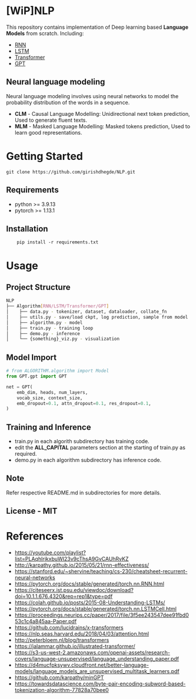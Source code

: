 # [WiP]NLP
This repository contains implementation of Deep learning based **Language Models** from scratch. Including:
* [RNN](./RNN)
* [LSTM](./LSTM)
* [Transformer](./Transformer)
* [GPT](./GPT)


## Neural language modeling
Neural language modeling involves using neural networks to model the probability distribution of the words in a sequence. 
* **CLM** - Causal Language Modelling: Unidirectional next token prediction, Used to generate fluent texts.
* **MLM** - Masked Language Modelling: Masked tokens prediction, Used to learn good representations.

# Getting Started

```shell
git clone https://github.com/girishdhegde/NLP.git
```

## Requirements
* python >= 3.9.13
* pytorch >= 1.13.1

## Installation
```
    pip install -r requirements.txt
```

# Usage
## Project Structure
```bash
NLP
├── Algorithm[RNN/LSTM/Transformer/GPT]
│    ├── data.py - tokenizer, dataset, dataloader, collate_fn
│    ├── utils.py - save/load ckpt, log prediction, sample from model
│    ├── algorithm.py - model
│    ├── train.py - training loop
│    ├── demo.py - inference
│    └── {something}_viz.py - visualization

```
## Model Import
```python
# from ALGORITHM.algorithm import Model
from GPT.gpt import GPT

net = GPT(
    emb_dim, heads, num_layers,
    vocab_size, context_size,
    emb_dropout=0.1, attn_dropout=0.1, res_dropout=0.1,
)
```

## Training and Inference
* train.py in each algorith subdirectory has training code.
* edit the **ALL_CAPITAL** parameters section at the starting of train.py as required. 
* demo.py in each algorithm subdirectory has inference code.

## Note
Refer respective README.md in subdirectories for more details.

## License - MIT
# References
* https://youtube.com/playlist?list=PLAqhIrjkxbuWI23v9cThsA9GvCAUhRvKZ
* http://karpathy.github.io/2015/05/21/rnn-effectiveness/
* https://stanford.edu/~shervine/teaching/cs-230/cheatsheet-recurrent-neural-networks
* https://pytorch.org/docs/stable/generated/torch.nn.RNN.html
* https://citeseerx.ist.psu.edu/viewdoc/download?doi=10.1.1.676.4320&rep=rep1&type=pdf
* https://colah.github.io/posts/2015-08-Understanding-LSTMs/
* https://pytorch.org/docs/stable/generated/torch.nn.LSTMCell.html
* https://proceedings.neurips.cc/paper/2017/file/3f5ee243547dee91fbd053c1c4a845aa-Paper.pdf
* https://github.com/lucidrains/x-transformers
* https://nlp.seas.harvard.edu/2018/04/03/attention.html
* http://peterbloem.nl/blog/transformers
* https://jalammar.github.io/illustrated-transformer/
* https://s3-us-west-2.amazonaws.com/openai-assets/research-covers/language-unsupervised/language_understanding_paper.pdf
* https://d4mucfpksywv.cloudfront.net/better-language-models/language_models_are_unsupervised_multitask_learners.pdf
* https://github.com/karpathy/minGPT
* https://towardsdatascience.com/byte-pair-encoding-subword-based-tokenization-algorithm-77828a70bee0